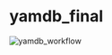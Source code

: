 # yamdb_final
![yamdb_workflow](https://github.com/D4rkLght/yamdb_final/actions/workflows/yamdb_workflow.yml/badge.svg)
